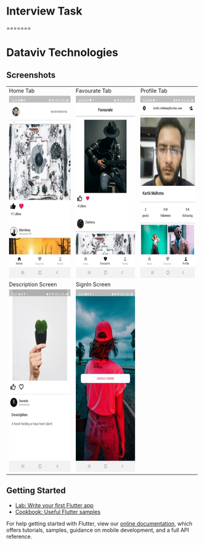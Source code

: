 

# Interview Task
=======
# Dataviv Technologies


## Screenshots 

<table>
  <tr>
     <td>Home Tab</td>
     <td>Favourate Tab</td>
     <td>Profile Tab</td>
  </tr>
  <tr>
    <td><img src="assets/2.jpeg" width="270" height="480" title="Ecommerce app" alt="Ecommerce app"/></td>
    <td><img src="assets/3.jpeg" width="270" height="480" title="Ecommerce app" alt="Ecommerce app"/></td>
    <td><img src="assets/4.jpeg" width="270" height="480" title="Show video" alt="Ecommerce app"/> </td>
  </tr>
  <tr>
     <td>Description Screen</td>
     <td>SignIn Screen</td>
  </tr>
  <tr>
    <td><img src="assets/5.jpeg" width="270" height="480" title="Ecommerce app" alt="Ecommerce app"/></td>
    <td><img src="assets/7.jpeg" width="270" height="480" title="Ecommerce app" alt="Ecommerce app"/></td>
  </tr>
 </table>


## Getting Started

- [Lab: Write your first Flutter app](https://flutter.dev/docs/get-started/codelab)
- [Cookbook: Useful Flutter samples](https://flutter.dev/docs/cookbook)

For help getting started with Flutter, view our
[online documentation](https://flutter.dev/docs), which offers tutorials,
samples, guidance on mobile development, and a full API reference.

